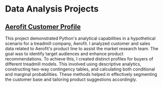 # Data Analysis Projects

## [Aerofit Customer Profile](https://github.com/Mvanhuffel/Data-Analysis-Projects/tree/main/Aerofit%20Customer%20Profile)
This project demonstrated Python's analytical capabilities in a hypothetical scenario for a treadmill company, Aerofit. I analyzed customer and sales data related to Aerofit's product line to assist the market research team. The goal was to identify target audiences and enhance product recommendations. To achieve this, I created distinct profiles for buyers of different treadmill models. This involved using descriptive analytics, constructing two-way contingency tables, and calculating both conditional and marginal probabilities. These methods helped in effectively segmenting the customer base and tailoring product suggestions accordingly.
